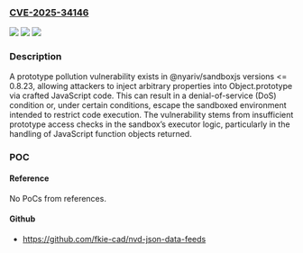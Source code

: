 ### [CVE-2025-34146](https://cve.mitre.org/cgi-bin/cvename.cgi?name=CVE-2025-34146)
![](https://img.shields.io/static/v1?label=Product&message=sandboxjs&color=blue)
![](https://img.shields.io/static/v1?label=Version&message=*%20&color=brightgreen)
![](https://img.shields.io/static/v1?label=Vulnerability&message=CWE-1321%20Improperly%20Controlled%20Modification%20of%20Object%20Prototype%20Attributes%20('Prototype%20Pollution')&color=brightgreen)

### Description

A prototype pollution vulnerability exists in @nyariv/sandboxjs versions <= 0.8.23, allowing attackers to inject arbitrary properties into Object.prototype via crafted JavaScript code. This can result in a denial-of-service (DoS) condition or, under certain conditions, escape the sandboxed environment intended to restrict code execution. The vulnerability stems from insufficient prototype access checks in the sandbox’s executor logic, particularly in the handling of JavaScript function objects returned.

### POC

#### Reference
No PoCs from references.

#### Github
- https://github.com/fkie-cad/nvd-json-data-feeds

